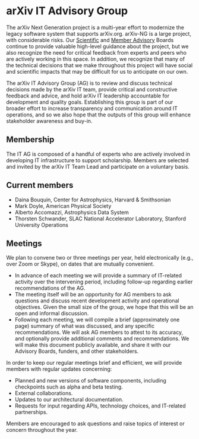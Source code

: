 # arXiv IT Advisory Group

The arXiv Next Generation project is a multi-year effort to modernize the legacy software system that supports arXiv.org. arXiv-NG is a large project, with considerable risks. Our [Scientific](/about/people/scientific_ad_board) and [Member Advisory](/about/people/member_ad_board) Boards continue to provide valuable high-level guidance about the project, but we also recognize the need for critical feedback from experts and peers who are actively working in this space. In addition, we recognize that many of the technical decisions that we make throughout this project will have social and scientific impacts that may be difficult for us to anticipate on our own.

The arXiv IT Advisory Group (AG) is to review and discuss technical decisions made by the arXiv IT team, provide critical and constructive feedback and advice, and hold arXiv IT leadership accountable for development and quality goals. Establishing this group is part of our broader effort to increase transparency and communication around IT operations, and so we also hope that the outputs of this group will enhance stakeholder awareness and buy-in.

## Membership

The IT AG is composed of a handful of experts who are actively involved in developing IT infrastructure to support scholarship. Members are selected and invited by the arXiv IT Team Lead and participate on a voluntary basis.

## Current members

- Daina Bouquin, Center for Astrophysics, Harvard & Smithsonian
- Mark Doyle, American Physical Society
- Alberto Accomazzi, Astrophysics Data System
- Thorsten Schwander, SLAC National Accelerator Laboratory, Stanford University
Operations

## Meetings

We plan to convene two or three meetings per year, held electronically (e.g., over Zoom or Skype), on dates that are mutually convenient. 
- In advance of each meeting we will provide a summary of IT-related activity over the intervening period, including follow-up regarding earlier recommendations of the AG.
- The meeting itself will be an opportunity for AG members to ask questions and discuss recent development activity and operational objectives. Given the small size of the group, we hope that this will be an open and informal discussion.
- Following each meeting, we will compile a brief (approximately one page) summary of what was discussed, and any specific recommendations. We will ask AG members to attest to its accuracy, and optionally provide additional comments and recommendations. We will make this document publicly available, and share it with our Advisory Boards, funders, and other stakeholders.

In order to keep our regular meetings brief and efficient, we will provide members with regular updates concerning:
- Planned and new versions of software components, including checkpoints such as alpha and beta testing.
- External collaborations.
- Updates to our architectural documentation.
- Requests for input regarding APIs, technology choices, and IT-related partnerships.

Members are encouraged to ask questions and raise topics of interest or concern throughout the year.
